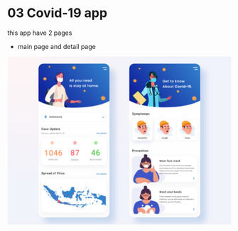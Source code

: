 # 03 Covid-19 app

this app have 2 pages

- main page and detail page

![pages](https://github.com/foad-heidari/flutter-covid-19/blob/main/covid_19.png)

